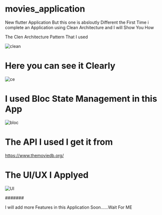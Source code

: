 
# movies_application

New flutter Application But this one is absloutly Different the First Time i complete an Application using Clean Architecture  and I will Show You How

The Clen Architecture Pattern That I used

![clean](https://user-images.githubusercontent.com/76841665/190665731-a9915b63-b3f5-4459-89de-5a31a248de32.PNG)


# Here you can see it Clearly 

![ce](https://user-images.githubusercontent.com/76841665/190666044-d3ddc738-3808-4ebe-b49b-95f16cff52a1.PNG)


 # I used Bloc State Management in this App 

 ![bloc](https://user-images.githubusercontent.com/76841665/190666402-b95f041e-d165-4722-a128-b933d36ba782.PNG)


# The API I used I get it from 
https://www.themoviedb.org/

# The UI/UX I Applyed 

![UI](https://user-images.githubusercontent.com/76841665/190666769-bd65c198-91c7-4296-bb05-af11125f7777.PNG)


#######

I will add more Features in this Application Soon......Wait For ME 
